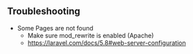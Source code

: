 ## Troubleshooting

-   Some Pages are not found
    -   Make sure mod_rewrite is enabled (Apache)
    -   <https://laravel.com/docs/5.8#web-server-configuration>
